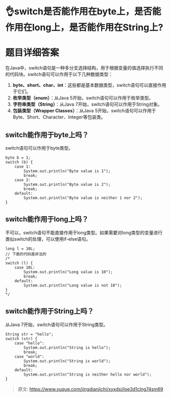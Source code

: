 # 👌switch是否能作用在byte上，是否能作用在long上，是否能作用在String上?

# 题目详细答案
在Java中，switch语句是一种多分支选择结构，用于根据变量的值选择执行不同的代码块。switch语句可以作用于以下几种数据类型：

1. **byte、short、char、int**：这些都是基本数据类型，switch语句可以直接作用于它们。
2. **枚举类型（enum）**：从Java 5开始，switch语句可以作用于枚举类型。
3. **字符串类型（String）**：从Java 7开始，switch语句可以作用于String对象。
4. **包装类型（Wrapper Classes）**：从Java 5开始，switch语句可以作用于Byte、Short、Character、Integer等包装类。

## switch能作用于byte上吗？
switch语句可以作用于byte类型。

```plain
byte b = 1;
switch (b) {
    case 1:
        System.out.println("Byte value is 1");
        break;
    case 2:
        System.out.println("Byte value is 2");
        break;
    default:
        System.out.println("Byte value is neither 1 nor 2");
}
```

## switch能作用于long上吗？
不可以，switch语句不能直接作用于long类型。如果需要对long类型的变量进行类似switch的处理，可以使用if-else语句。

```plain
long l = 10L;
// 下面的代码是非法的
/*
switch (l) {
    case 10L:
        System.out.println("Long value is 10");
        break;
    default:
        System.out.println("Long value is not 10");
}
*/
```

## switch能作用于String上吗？
从Java 7开始，switch语句可以作用于String类型。

```plain
String str = "hello";
switch (str) {
    case "hello":
        System.out.println("String is hello");
        break;
    case "world":
        System.out.println("String is world");
        break;
    default:
        System.out.println("String is neither hello nor world");
}
```





> 原文: <https://www.yuque.com/jingdianjichi/xyxdsi/loe3d1clng74sm69>